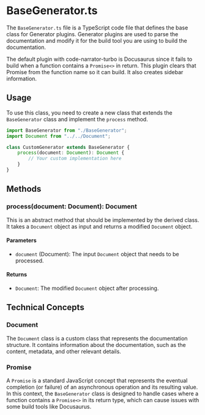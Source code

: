 # BaseGenerator.ts

The `BaseGenerator.ts` file is a TypeScript code file that defines the base class for Generator plugins. Generator plugins are used to parse the documentation and modify it for the build tool you are using to build the documentation.

The default plugin with code-narrator-turbo is Docusaurus since it fails to build when a function contains a `Promise<>` in return. This plugin clears that Promise from the function name so it can build. It also creates sidebar information.

## Usage

To use this class, you need to create a new class that extends the `BaseGenerator` class and implement the `process` method.

```typescript
import BaseGenerator from "./BaseGenerator";
import Document from "../../Document";

class CustomGenerator extends BaseGenerator {
    process(document: Document): Document {
        // Your custom implementation here
    }
}
```

## Methods

### process(document: Document): Document

This is an abstract method that should be implemented by the derived class. It takes a `Document` object as input and returns a modified `Document` object.

#### Parameters

- `document` (Document): The input `Document` object that needs to be processed.

#### Returns

- `Document`: The modified `Document` object after processing.

## Technical Concepts

### Document

The `Document` class is a custom class that represents the documentation structure. It contains information about the documentation, such as the content, metadata, and other relevant details.

### Promise

A `Promise` is a standard JavaScript concept that represents the eventual completion (or failure) of an asynchronous operation and its resulting value. In this context, the `BaseGenerator` class is designed to handle cases where a function contains a `Promise<>` in its return type, which can cause issues with some build tools like Docusaurus.